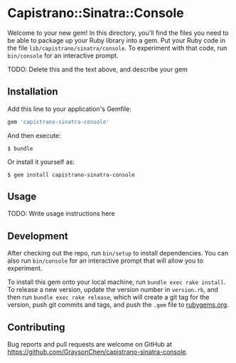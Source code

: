 # Capistrano::Sinatra::Console

Welcome to your new gem! In this directory, you'll find the files you need to be able to package up your Ruby library into a gem. Put your Ruby code in the file `lib/capistrano/sinatra/console`. To experiment with that code, run `bin/console` for an interactive prompt.

TODO: Delete this and the text above, and describe your gem

## Installation

Add this line to your application's Gemfile:

```ruby
gem 'capistrano-sinatra-console'
```

And then execute:

    $ bundle

Or install it yourself as:

    $ gem install capistrano-sinatra-console

## Usage

TODO: Write usage instructions here

## Development

After checking out the repo, run `bin/setup` to install dependencies. You can also run `bin/console` for an interactive prompt that will allow you to experiment.

To install this gem onto your local machine, run `bundle exec rake install`. To release a new version, update the version number in `version.rb`, and then run `bundle exec rake release`, which will create a git tag for the version, push git commits and tags, and push the `.gem` file to [rubygems.org](https://rubygems.org).

## Contributing

Bug reports and pull requests are welcome on GitHub at https://github.com/GraysonChen/capistrano-sinatra-console.

